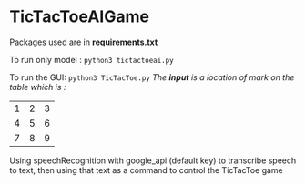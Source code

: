 # TicTacToeAIGame

Packages used are in **requirements.txt**

To run only model : `python3 tictactoeai.py`

To run the GUI: `python3 TicTacToe.py`
*The **input** is a location of mark on the table which is :*

<table>
    <tr>
        <td>1</td>
        <td>2</td>
        <td>3</td>
    </tr>
    <tr>
        <td>4</td>
        <td>5</td>
        <td>6</td>
    </tr>
    <tr>
        <td>7</td>
        <td>8</td>
        <td>9</td>
    </tr>
</table>

Using speechRecognition with google_api (default key) to transcribe speech to text, then using that text as a command to control the TicTacToe game
